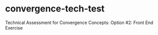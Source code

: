 # convergence-tech-test
Technical Assessment for Convergence Concepts: Option #2: Front End Exercise
